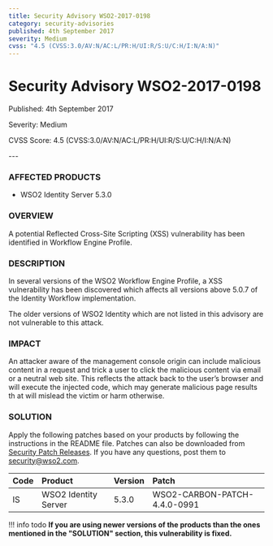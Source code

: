 ```yaml
---
title: Security Advisory WSO2-2017-0198
category: security-advisories
published: 4th September 2017
severity: Medium
cvss: "4.5 (CVSS:3.0/AV:N/AC:L/PR:H/UI:R/S:U/C:H/I:N/A:N)"
---
```


# Security Advisory WSO2-2017-0198

<p class="doc-info">Published: 4th September 2017</p>
<p class="doc-info">Severity: Medium</p>
<p class="doc-info">CVSS Score: 4.5 (CVSS:3.0/AV:N/AC:L/PR:H/UI:R/S:U/C:H/I:N/A:N)</p>
---

### AFFECTED PRODUCTS
* WSO2 Identity Server 5.3.0


### OVERVIEW
A potential Reflected Cross-Site Scripting (XSS) vulnerability has been identified in Workflow Engine Profile.


### DESCRIPTION
In several versions of the WSO2 Workflow Engine Profile, a XSS vulnerability has been discovered which affects all versions above 5.0.7 of the Identity Workflow implementation.

The older versions of WSO2 Identity which are not listed in this advisory are not vulnerable to this attack.


### IMPACT
An attacker aware of the management console origin can include malicious content in a request and trick a user to click the malicious content via email or a neutral web site. This reflects the attack back to the user’s browser and will execute the injected code, which may generate malicious page results th at will mislead the victim or harm otherwise.


### SOLUTION
Apply the following patches based on your products by following the instructions in the README file. Patches can also be downloaded from [Security Patch Releases](https://wso2.com/security-patch-releases/). If you have any questions, post them to <security@wso2.com>.


| **Code** | **Product**          | **Version** | **Patch**                    |
| :--- | :------ | :------ | :---- |
| IS | WSO2 Identity Server | 5.3.0 | WSO2-CARBON-PATCH-4.4.0-0991 |


!!! info todo
    **If you are using newer versions of the products than the ones mentioned in the "SOLUTION" section, this vulnerability is fixed.**
